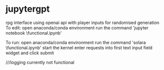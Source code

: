 # jupytergpt
 rpg interface using openai api with player inputs for randomised generation
 To edit:
   open anaconda/conda environment
   run the command 'jupyter notebook \functional.ipynb'


 To run:
   open anaconda/conda environment
   run the command 'solara \functional.ipynb'
   start the kernel
   enter requests into first text input field widget and click submit

///logging currently not functional
